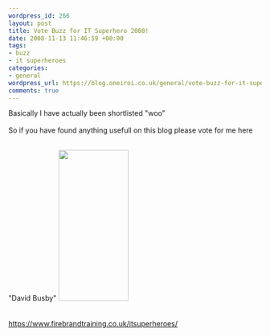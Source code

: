 ```yaml
--- 
wordpress_id: 266
layout: post
title: Vote Buzz for IT Superhero 2008!
date: 2008-11-13 11:46:59 +00:00
tags: 
- buzz
- it superheroes
categories: 
- general
wordpress_url: https://blog.oneiroi.co.uk/general/vote-buzz-for-it-superhero-2008
comments: true
---
```

Basically I have actually been shortlisted "woo"<br /><br />So if you have found anything usefull on this blog please vote for me here<br /><br />

"David Busby"
<a href="https://blog.oneiroi.co.uk/uploads/2008/11/3026557703_3b65162b6e.jpg"><img src="https://blog.oneiroi.co.uk/uploads/2008/11/3026557703_3b65162b6e-139x300.jpg" alt="" title="3026557703_3b65162b6e" width="139" height="300" class="alignnone size-medium wp-image-269" /></a>
<br /><br /><a href="https://www.firebrandtraining.co.uk/itsuperheroes/"><br />https://www.firebrandtraining.co.uk/itsuperheroes/</a>
